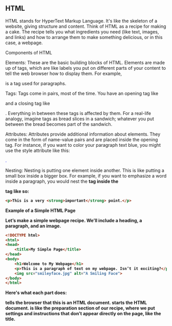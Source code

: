 ## HTML
HTML stands for HyperText Markup Language. It's like the skeleton of a website, giving structure and content. Think of HTML as a recipe for making a cake. The recipe tells you what ingredients you need (like text, images, and links) and how to arrange them to make something delicious, or in this case, a webpage.

Components of HTML

Elements: These are the basic building blocks of HTML. Elements are made up of tags, which are like labels you put on different parts of your content to tell the web browser how to display them. For example, <p> is a tag used for paragraphs.

Tags: Tags come in pairs, most of the time. You have an opening tag like <p> and a closing tag like </p>. Everything in between these tags is affected by them. For a real-life analogy, imagine tags as bread slices in a sandwich; whatever you put between the bread becomes part of the sandwich.

Attributes: Attributes provide additional information about elements. They come in the form of name-value pairs and are placed inside the opening tag. For instance, if you want to color your paragraph text blue, you might use the style attribute like this: <p style="color: blue;">.

Nesting: Nesting is putting one element inside another. This is like putting a small box inside a bigger box. For example, if you want to emphasize a word inside a paragraph, you would nest the <strong> tag inside the <p> tag like so:

```html
<p>This is a very <strong>important</strong> point.</p>
```
Example of a Simple HTML Page

Let’s make a simple webpage recipe. We’ll include a heading, a paragraph, and an image.
```html
<!DOCTYPE html>
<html>
<head>
    <title>My Simple Page</title>
</head>
<body>
    <h1>Welcome to My Webpage</h1>
    <p>This is a paragraph of text on my webpage. Isn’t it exciting?</p>
    <img src="smileyface.jpg" alt="A Smiling Face">
</body>
</html>
```

Here's what each part does:

<!DOCTYPE html> tells the browser that this is an HTML document.
<html> starts the HTML document.
<head> is like the preparation section of our recipe, where we put settings and instructions that don’t appear directly on the page, like the title.
<title> is like naming your recipe. It shows up as the name on the browser tab.
<body> is where all the content that shows up on the main part of the webpage goes.
<h1> is a heading tag, making text big and bold, like a chapter title in a book.
<p> is for paragraphs, just like writing a normal paragraph in English class.
<img> is an image tag, where src (source) tells the browser where the image is located, and alt (alternative text) describes the image if it can’t be displayed.


## HTML TAG:

### Basic HTML Tags
- `<!DOCTYPE>`: Defines the document type and version of HTML.
- `<html>`: The root element of an HTML page.
- `<head>`: Contains meta-information about the HTML document.
- `<title>`: Specifies a title for the document.
- `<body>`: Contains the content of an HTML document.

### Text Formatting Tags
- `<h1>` to `<h6>`: Heading tags, with `<h1>` being the most important, and `<h6>` the least.
- `<p>`: Defines a paragraph.
- `<br>`: Inserts a single line break.
- `<hr>`: Creates a thematic break (horizontal rule) in the document.
- `<b>` and `<strong>`: Bold text, with `<strong>` indicating strong importance.
- `<i>` and `<em>`: Italic text, with `<em>` indicating emphasized text.
- `<u>`: Underlined text.
- `<sup>`: Superscript text.
- `<sub>`: Subscript text.
- `<blockquote>`: Defines a section that is quoted from another source.
- `<q>`: Defines a short inline quotation.
- `<abbr>`: Represents an abbreviation or acronym.
- `<cite>`: Defines the title of a work.
- `<code>`: Displays its content styled in a fashion intended for computer code.
- `<pre>`: Text displayed in a preformatted style.

### Hyperlinks and Images
- `<a>`: Defines a hyperlink.
- `<img>`: Embeds an image in the document.
- `<map>` and `<area>`: Define an image map.

### Lists
- `<ul>`: Unordered list.
- `<ol>`: Ordered list.
- `<li>`: List item.
- `<dl>`: Description list.
- `<dt>`: Term/names in a description list.
- `<dd>`: Description of the term in a description list.

### Tables
- `<table>`: Defines a table.
- `<th>`: Table header.
- `<tr>`: Table row.
- `<td>`: Table data/cell.
- `<caption>`: Defines a table caption.
- `<colgroup>`: Specifies a group of one or more columns in a table for formatting.
- `<col>`: Specifies column properties for each column within a `<colgroup>`.

### Forms and Inputs
- `<form>`: Defines an HTML form for user input.
- `<input>`: Input control.
- `<textarea>`: Defines a multi-line text input.
- `<button>`: Defines a clickable button.
- `<select>`: Defines a drop-down list.
- `<option>`: Defines an option in a drop-down list.
- `<label>`: Defines a label for `<input>` elements.
- `<fieldset>`: Groups related elements in a form.
- `<legend>`: Caption for a `<fieldset>`.

### New HTML5 Tags
- `<article>`: Defines independent, self-contained content.
- `<section>`: Defines a section in a document.
- `<nav>`: Defines navigation links.
- `<aside>`: Defines content aside from the content it is placed in.
- `<header>`: Represents a container for introductory content or a set of navigational links.
- `<footer>`: Defines a footer for a document or section.
- `<figure>` and `<figcaption>`: Specifies self-contained content, like illustrations, diagrams, photos, code listings, etc., along with a caption.

### Semantic Elements
- `<main>`: Specifies the main content of a document.
- `<mark>`: Highlights text.
- `<time>`: Represents a specific period in time.
